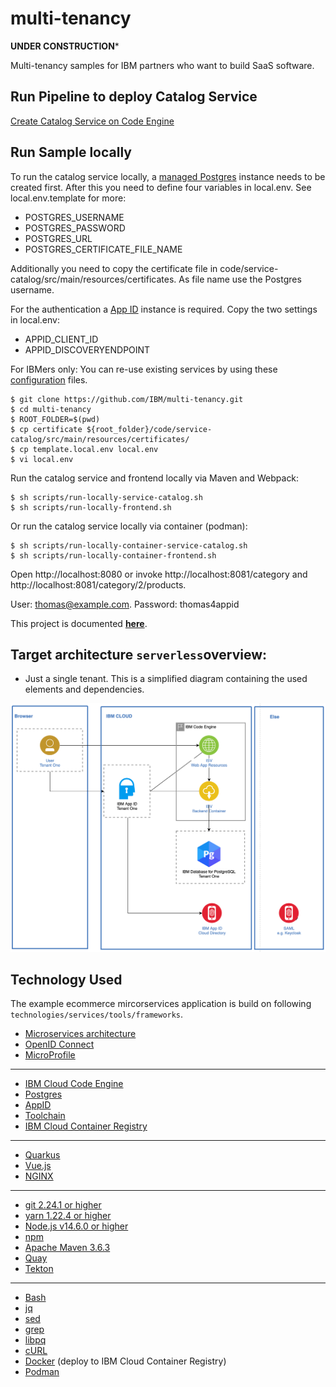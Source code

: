 # multi-tenancy

**UNDER CONSTRUCTION***

Multi-tenancy samples for IBM partners who want to build SaaS software.

## Run Pipeline to deploy Catalog Service

[Create Catalog Service on Code Engine](https://cloud.ibm.com/devops/setup/deploy?repository=https://github.com/ibm/multi-tenancy)


## Run Sample locally

To run the catalog service locally, a [managed Postgres](https://cloud.ibm.com/databases/databases-for-postgresql/create) instance needs to be created first. After this you need to define four variables in local.env. See local.env.template for more:
- POSTGRES_USERNAME
- POSTGRES_PASSWORD
- POSTGRES_URL
- POSTGRES_CERTIFICATE_FILE_NAME

Additionally you need to copy the certificate file in code/service-catalog/src/main/resources/certificates. As file name use the Postgres username.

For the authentication a [App ID](https://www.ibm.com/cloud/app-id) instance is required. Copy the two settings in local.env:
- APPID_CLIENT_ID
- APPID_DISCOVERYENDPOINT

For IBMers only: You can re-use existing services by using these [configuration](https://github.ibm.com/niklas-heidloff/multi-tenancy-credentials) files.

```
$ git clone https://github.com/IBM/multi-tenancy.git
$ cd multi-tenancy
$ ROOT_FOLDER=$(pwd)
$ cp certificate ${root_folder}/code/service-catalog/src/main/resources/certificates/
$ cp template.local.env local.env
$ vi local.env
```

Run the catalog service and frontend locally via Maven and Webpack:

```
$ sh scripts/run-locally-service-catalog.sh
$ sh scripts/run-locally-frontend.sh
```

Or run the catalog service locally via container (podman):

```
$ sh scripts/run-locally-container-service-catalog.sh
$ sh scripts/run-locally-container-frontend.sh
```

Open http://localhost:8080 or invoke http://localhost:8081/category and http://localhost:8081/category/2/products.

User: thomas@example.com. Password: thomas4appid

This project is documented **[here](https://ibm.github.io/multi-tenancy/)**.

## Target architecture `serverless`overview:

* Just a single tenant. This is a simplified diagram containing the used elements and dependencies.

![](documentation/images/Multi-tenancy-serverless.png)

## Technology Used

The example ecommerce mircorservices application is build on following `technologies/services/tools/frameworks`.

  * [Microservices architecture](https://en.wikipedia.org/wiki/Microservices)
  * [OpenID Connect](https://openid.net/connect/)
  * [MicroProfile](https://microprofile.io/)

---

  * [IBM Cloud Code Engine](https://cloud.ibm.com/docs/codeengine?topic=codeengine-about)
  * [Postgres](https://cloud.ibm.com/databases/databases-for-postgresql/create)
  * [AppID](https://www.ibm.com/de-de/cloud/app-id)
  * [Toolchain](https://cloud.ibm.com/docs/ContinuousDelivery?topic=ContinuousDelivery-toolchains_getting_started)
  * [IBM Cloud Container Registry](https://cloud.ibm.com/registry/catalog)

---

  * [Quarkus](https://quarkus.io/ingress)
  * [Vue.js](https://vuejs.org/)
  * [NGINX](https://www.nginx.com/)

---

  * [git 2.24.1 or higher](https://git-scm.com/book/en/v2/Getting-Started-Installing-Git)
  * [yarn 1.22.4 or higher](https://yarnpkg.com)
  * [Node.js v14.6.0 or higher](https://nodejs.org/en/)
  * [npm](https://www.npmjs.com/)
  * [Apache Maven 3.6.3](https://maven.apache.org/ref/3.6.3/maven-embedder/cli.html)
  * [Quay](https://quay.io/) 
  * [Tekton](https://tekton.dev/)

---
  
  * [Bash](https://en.wikipedia.org/wiki/Bash_(Unix_shell))
  * [jq](https://lzone.de/cheat-sheet/jq)
  * [sed](https://en.wikipedia.org/wiki/Sed)
  * [grep](https://en.wikipedia.org/wiki/Grep)
  * [libpq](https://github.com/lpsmith/postgresql-libpq)
  * [cURL](https://curl.se/)
  * [Docker](https://www.docker.com/) (deploy to IBM Cloud Container Registry)
  * [Podman](https://podman.io/)
